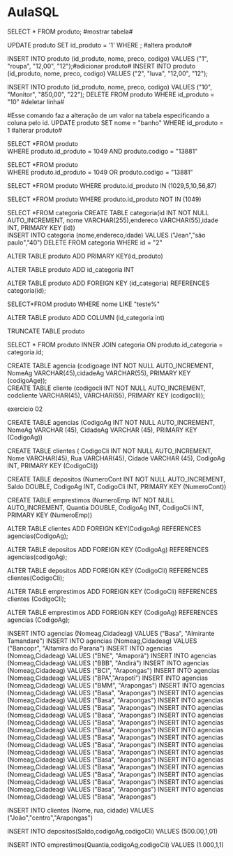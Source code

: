 # AulaSQL
SELECT * FROM produto; #mostrar tabela#

UPDATE produto SET id_produto = '1' WHERE ; #altera produto#

INSERT INTO produto (id_produto, nome, preco, codigo) VALUES ("1", "roupa", "12,00", "12");#adicionar produto#
INSERT INTO produto (id_produto, nome, preco, codigo) VALUES ("2", "luva", "12,00", "12");

INSERT INTO produto (id_produto, nome, preco, codigo) VALUES ("10", "Monitor", "850,00", "22");
DELETE FROM produto WHERE id_produto = "10" #deletar linha#


#Esse comando faz a alteração de um valor na tabela especificando a coluna pelo id.
UPDATE produto SET nome = "banho" WHERE id_produto = 1 #alterar produto#

SELECT *FROM produto  
WHERE produto.id_produto = 1049
AND produto.codigo = "13881"

SELECT *FROM produto  
WHERE produto.id_produto = 1049
OR produto.codigo = "13881"
 

 SELECT *FROM produto
 WHERE produto.id_produto IN (1029,5,10,56,87)
 
 SELECT *FROM produto
 WHERE produto.id_produto NOT IN (1049)
 
 SELECT *FROM categoria 
CREATE TABLE categoria(id INT NOT NULL AUTO_INCREMENT, nome VARCHAR(255),endereco VARCHAR(55),idade INT, PRIMARY KEY (id))  
INSERT INTO categoria (nome,endereco,idade) VALUES ("Jean","são paulo","40")
DELETE FROM categoria WHERE id = "2"

ALTER TABLE produto ADD PRIMARY KEY(id_produto) 

ALTER TABLE produto ADD id_categoria INT 

ALTER TABLE produto ADD FOREIGN KEY (id_categoria) REFERENCES categoria(id);

SELECT*FROM produto WHERE nome LIKE "teste%"

ALTER TABLE produto ADD COLUMN (id_categoria int)

TRUNCATE TABLE produto

SELECT * FROM produto
INNER JOIN categoria
ON produto.id_categoria = categoria.id;

CREATE TABLE agencia (codigoage INT NOT NULL AUTO_INCREMENT, NomeAg VARCHAR(45),cidadeAg VARCHAR(55), PRIMARY KEY (codigoAge));  
CREATE TABLE cliente (codigocli INT NOT NULL AUTO_INCREMENT, codcliente VARCHAR(45), VARCHAR(55), PRIMARY KEY (codigocli)); 

exercicio 02


CREATE TABLE agencias (CodigoAg INT NOT NULL AUTO_INCREMENT, NomeAg VARCHAR (45), CidadeAg VARCHAR (45), PRIMARY KEY (CodigoAg))

CREATE TABLE clientes ( CodigoCli INT NOT NULL AUTO_INCREMENT, Nome VARCHAR(45), Rua VARCHAR(45), Cidade VARCHAR (45), CodigoAg INT, PRIMARY KEY (CodigoCli))

CREATE TABLE depositos (NumeroCont INT NOT NULL AUTO_INCREMENT, Saldo DOUBLE, CodigoAg INT, CodigoCli INT, PRIMARY KEY (NumeroCont))

CREATE TABLE emprestimos (NumeroEmp INT NOT NULL AUTO_INCREMENT, Quantia DOUBLE, CodigoAg INT, CodigoCli INT, PRIMARY KEY (NumeroEmp))

ALTER TABLE clientes ADD FOREIGN KEY(CodigoAg) REFERENCES agencias(CodigoAg);

ALTER TABLE depositos ADD FOREIGN KEY (CodigoAg) REFERENCES agencias(codigoAg);

ALTER TABLE depositos ADD FOREIGN KEY (CodigoCli) REFERENCES clientes(CodigoCli);

ALTER TABLE emprestimos ADD FOREIGN KEY (CodigoCli) REFERENCES clientes (CodigoCli);

ALTER TABLE emprestimos ADD FOREIGN KEY (CodigoAg) REFERENCES agencias (CodigoAg);

INSERT INTO agencias (Nomeag,Cidadeag) VALUES ("Basa", "Almirante Tamandaré")
INSERT INTO agencias (Nomeag,Cidadeag) VALUES ("Bancopr", "Altamira do Parana")
INSERT INTO agencias (Nomeag,Cidadeag) VALUES ("BNE", "Amaporã")
INSERT INTO agencias (Nomeag,Cidadeag) VALUES ("BBB", "Andirá")
INSERT INTO agencias (Nomeag,Cidadeag) VALUES ("BCI", "Arapongas")
INSERT INTO agencias (Nomeag,Cidadeag) VALUES ("BPA","Arapoti")
INSERT INTO agencias (Nomeag,Cidadeag) VALUES ("BMM", "Arapongas")
INSERT INTO agencias (Nomeag,Cidadeag) VALUES ("Basa", "Arapongas")
INSERT INTO agencias (Nomeag,Cidadeag) VALUES ("Basa", "Arapongas")
INSERT INTO agencias (Nomeag,Cidadeag) VALUES ("Basa", "Arapongas")
INSERT INTO agencias (Nomeag,Cidadeag) VALUES ("Basa", "Arapongas")
INSERT INTO agencias (Nomeag,Cidadeag) VALUES ("Basa", "Arapongas")
INSERT INTO agencias (Nomeag,Cidadeag) VALUES ("Basa", "Arapongas")
INSERT INTO agencias (Nomeag,Cidadeag) VALUES ("Basa", "Arapongas")
INSERT INTO agencias (Nomeag,Cidadeag) VALUES ("Basa", "Arapongas")
INSERT INTO agencias (Nomeag,Cidadeag) VALUES ("Basa", "Arapongas")
INSERT INTO agencias (Nomeag,Cidadeag) VALUES ("Basa", "Arapongas")
INSERT INTO agencias (Nomeag,Cidadeag) VALUES ("Basa", "Arapongas")
INSERT INTO agencias (Nomeag,Cidadeag) VALUES ("Basa", "Arapongas")
INSERT INTO agencias (Nomeag,Cidadeag) VALUES ("Basa", "Arapongas")
INSERT INTO agencias (Nomeag,Cidadeag) VALUES ("Basa", "Arapongas")
INSERT INTO agencias (Nomeag,Cidadeag) VALUES ("Basa", "Arapongas")

INSERT INTO clientes (Nome, rua, cidade) VALUES ("João","centro","Arapongas")

INSERT INTO depositos(Saldo,codigoAg,codigoCli) VALUES (500.00,1,01)

INSERT INTO emprestimos(Quantia,codigoAg,codigoCli) VALUES (1.000,1,1)




